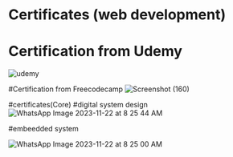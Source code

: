 # Certificates (web development)
# Certification from Udemy
![udemy](https://github.com/sultanaarbiya/Certificates/assets/115937326/aebd0633-0b57-4737-a621-6157f81a316d)



#Certification from Freecodecamp
![Screenshot (160)](https://github.com/sultanaarbiya/Certificates/assets/115937326/e09685fc-115e-45d3-8a2e-ea385b22743f)


#certificates(Core)
#digital system design
![WhatsApp Image 2023-11-22 at 8 25 44 AM](https://github.com/sultanaarbiya/Certificates/assets/115937326/98522cac-b31d-4225-af92-e4ec7f88119c)


#embeedded system

![WhatsApp Image 2023-11-22 at 8 25 00 AM](https://github.com/sultanaarbiya/Certificates/assets/115937326/ddc136dd-18d6-4558-aa4f-9e302b83c7b4)
